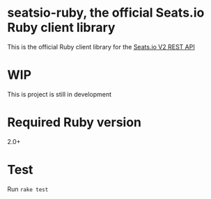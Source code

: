 # seatsio-ruby, the official Seats.io Ruby client library

This is the official Ruby client library for the [Seats.io V2 REST API](https://docs.seats.io/docs/api-overview)

# WIP

This is project is still in development

# Required Ruby version

2.0+

# Test

Run `rake test`